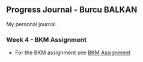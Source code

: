 ## Progress Journal - Burcu BALKAN

My personal journal.

### Week 4 - BKM Assignment

- For the BKM assignment see [BKM Assignment]()
